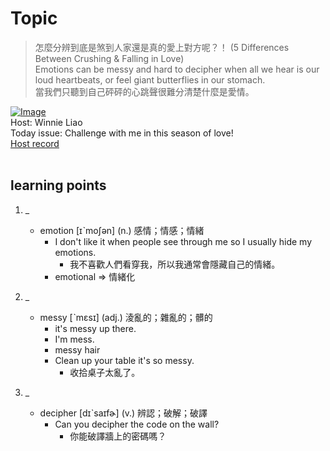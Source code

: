 # Topic

> 怎麼分辨到底是煞到人家還是真的愛上對方呢？！ (5 Differences Between Crushing & Falling in Love) <br>
> Emotions can be messy and hard to decipher when all we hear is our loud heartbeats, or feel giant butterflies in our stomach. <br>
> 當我們只聽到自己砰砰的心跳聲很難分清楚什麼是愛情。 <br>

[![Image](https://cdn.voicetube.com/assets/thumbnails/p578HlQyUaY.jpg)](https://www.youtube.com/embed/p578HlQyUaY?rel=0&showinfo=0&cc_load_policy=0&controls=1&autoplay=1&iv_load_policy=3&playsinline=1&wmode=transparent&start=8&end=17&enablejsapi=1&origin=https://tw.voicetube.com&widgetid=1)<br>
Host: Winnie Liao
<br>Today issue: Challenge with me in this season of love!
<br>
[Host record](https://cdn.voicetube.com/tmp/everyday_records/callmeboss901/3660.mp3)
<br><br>
## learning points
1. _
	* emotion [ɪˋmoʃən] (n.) 感情；情感；情緒
		- I don't like it when people see through me so I usually hide my emotions.
			+ 我不喜歡人們看穿我，所以我通常會隱藏自己的情緒。
		- emotional => 情緒化

2. _
	* messy [ˋmɛsɪ] (adj.) 淩亂的；雜亂的；髒的
		- it's messy up there.
		- I'm mess.
		- messy hair
		- Clean up your table it's so messy.
			+ 收拾桌子太亂了。

3. _
	* decipher [dɪˋsaɪfɚ] (v.) 辨認；破解；破譯
		- Can you decipher the code on the wall?
			+ 你能破譯牆上的密碼嗎？

